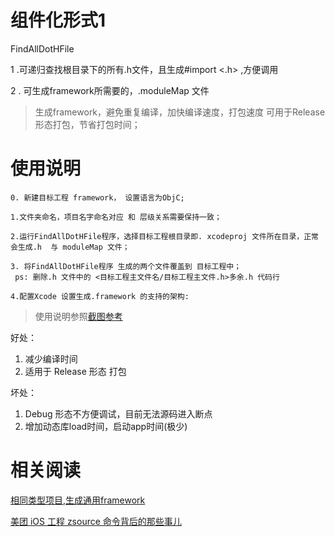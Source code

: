 # 组件化形式1

FindAllDotHFile

1 .可递归查找根目录下的所有.h文件，且生成#import <.h> ,方便调用

2 . 可生成framework所需要的，.moduleMap 文件



>生成framework，避免重复编译，加快编译速度，打包速度
可用于Release 形态打包，节省打包时间；


# 使用说明

```
0. 新建目标工程 framework， 设置语言为ObjC;

1.文件夹命名，项目名字命名对应 和 层级关系需要保持一致；

2.运行FindAllDotHFile程序，选择目标工程根目录即. xcodeproj 文件所在目录，正常会生成.h  与 moduleMap 文件；

3. 将FindAllDotHFile程序 生成的两个文件覆盖到 目标工程中；
 ps: 删除.h 文件中的 <目标工程主文件名/目标工程主文件.h>多余.h 代码行

4.配置Xcode 设置生成.framework 的支持的架构:
```


>使用说明参照[截图参考](https://github.com/nice2m/FindHeaderFile/tree/main/FindDotDemo/steps)




好处：
1. 减少编译时间
2. 适用于 Release 形态 打包

坏处：
1. Debug 形态不方便调试，目前无法源码进入断点
2. 增加动态库load时间，启动app时间(极少)



# 相关阅读

[相同类型项目,生成通用framework](https://github.com/gurhub/universal-framework)

[美团 iOS 工程 zsource 命令背后的那些事儿](https://tech.meituan.com/2019/08/08/the-things-behind-the-ios-project-zsource-command.html)


